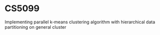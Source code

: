 # CS5099
Implementing parallel k-means clustering algorithm with hierarchical data partitioning on general cluster
